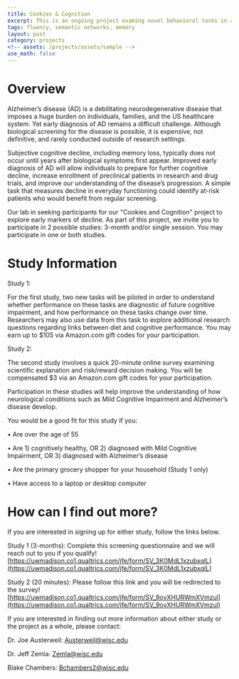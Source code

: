 ```yaml
---
title: Cookies & Cognition
excerpt: This is an ongoing project examing novel behavioral tasks in an aging population
tags: fluency, semantic networks, memory
layout: post
category: projects
<!-- assets: /projects/assets/sample -->
use_math: false
---
```


# Overview

 Alzheimer’s disease (AD) is a debilitating neurodegenerative disease that imposes a huge burden on individuals, families, and the US healthcare system. Yet early diagnosis of AD remains a difficult challenge. Although biological screening for the disease is possible, it is expensive, not definitive, and rarely conducted outside of research settings.

 Subjective cognitive decline, including memory loss, typically does not occur until years after biological symptoms first appear. Improved early diagnosis of AD will allow individuals to prepare for further cognitive decline, increase enrollment of preclinical patients in research and drug trials, and improve our understanding of the disease’s progression. A simple task that measures decline in everyday functioning could identify at-risk patients who would benefit from regular screening. 

 Our lab in seeking participants for our "Cookies and Cognition" project to explore early markers of decline. As part of this project, we invite you to participate in 2 possible studies: 3-month and/or single session. You may participate in one or both studies. 

# Study Information

Study 1: 

For the first study, two new tasks will be piloted in order to understand whether performance on these tasks are diagnostic of future cognitive impairment, and how performance on these tasks change over time. Researchers may also use data from this task to explore additional research questions regarding links between diet and cognitive performance. You may earn up to $105 via Amazon.com gift codes for your participation.

Study 2: 

The second study involves a quick 20-minute online survey examining scientific explanation and risk/reward decision making. You will be compensated $3 via an Amazon.com gift codes for your participation.

Participation in these studies will help improve the understanding of how neurological conditions such as Mild Cognitive Impairment and Alzheimer’s disease develop.

You would be a good fit for this study if you:

•	Are over the age of 55

•	Are 1) cognitively healthy, OR 2) diagnosed with Mild Cognitive Impairment, OR 3) diagnosed with Alzheimer’s disease

•	Are the primary grocery shopper for your household (Study 1 only)

•	Have access to a laptop or desktop computer

# How can I find out more?

If you are interested in signing up for either study, follow the links below.

Study 1 (3-months): Complete this screening questionnaire and we will reach out to you if you qualify!
[https://uwmadison.co1.qualtrics.com/jfe/form/SV_3K0MdL1xzubxqlL](https://uwmadison.co1.qualtrics.com/jfe/form/SV_3K0MdL1xzubxqlL)

Study 2 (20 minutes): Please follow this link and you will be redirected to the survey!
[https://uwmadison.co1.qualtrics.com/jfe/form/SV_9ovXHURWmXVmzul](https://uwmadison.co1.qualtrics.com/jfe/form/SV_9ovXHURWmXVmzul)


If you are interested in finding out more information about either study or the project as a whole, please contact:

Dr. Joe Austerweil: Austerweil@wisc.edu

Dr. Jeff Zemla: Zemla@wisc.edu

Blake Chambers: Bchambers2@wisc.edu
